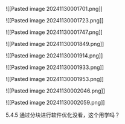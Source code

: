 
![[Pasted image 20241130001701.png]]

![[Pasted image 20241130001723.png]]

![[Pasted image 20241130001747.png]]

![[Pasted image 20241130001849.png]]

![[Pasted image 20241130001914.png]]

![[Pasted image 20241130001933.png]]

![[Pasted image 20241130001953.png]]

![[Pasted image 20241130002046.png]]

![[Pasted image 20241130002059.png]]

5.4.5 通过分块进行软件优化没看，这个用学吗？